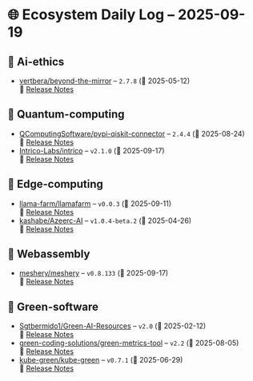 # 🌐 Ecosystem Daily Log – 2025-09-19

## 🔹 Ai-ethics
- [vertbera/beyond-the-mirror](https://github.com/vertbera/beyond-the-mirror/releases/tag/2.7.8) – `2.7.8` (📅 2025-05-12)  
  🔗 [Release Notes](https://github.com/vertbera/beyond-the-mirror/releases/tag/2.7.8)

## 🔹 Quantum-computing
- [QComputingSoftware/pypi-qiskit-connector](https://github.com/QComputingSoftware/pypi-qiskit-connector/releases/tag/2.4.4) – `2.4.4` (📅 2025-08-24)  
  🔗 [Release Notes](https://github.com/QComputingSoftware/pypi-qiskit-connector/releases/tag/2.4.4)
- [Intrico-Labs/intrico](https://github.com/Intrico-Labs/intrico/releases/tag/v2.1.0) – `v2.1.0` (📅 2025-09-17)  
  🔗 [Release Notes](https://github.com/Intrico-Labs/intrico/releases/tag/v2.1.0)

## 🔹 Edge-computing
- [llama-farm/llamafarm](https://github.com/llama-farm/llamafarm/releases/tag/v0.0.3) – `v0.0.3` (📅 2025-09-11)  
  🔗 [Release Notes](https://github.com/llama-farm/llamafarm/releases/tag/v0.0.3)
- [kashabe/Azeerc-AI](https://github.com/kashabe/Azeerc-AI/releases/tag/v1.0.4-beta.2) – `v1.0.4-beta.2` (📅 2025-04-26)  
  🔗 [Release Notes](https://github.com/kashabe/Azeerc-AI/releases/tag/v1.0.4-beta.2)

## 🔹 Webassembly
- [meshery/meshery](https://github.com/meshery/meshery/releases/tag/v0.8.133) – `v0.8.133` (📅 2025-09-17)  
  🔗 [Release Notes](https://github.com/meshery/meshery/releases/tag/v0.8.133)

## 🔹 Green-software
- [Sgtbermido1/Green-AI-Resources](https://github.com/Sgtbermido1/Green-AI-Resources/releases/tag/v2.0) – `v2.0` (📅 2025-02-12)  
  🔗 [Release Notes](https://github.com/Sgtbermido1/Green-AI-Resources/releases/tag/v2.0)
- [green-coding-solutions/green-metrics-tool](https://github.com/green-coding-solutions/green-metrics-tool/releases/tag/v2.2) – `v2.2` (📅 2025-08-05)  
  🔗 [Release Notes](https://github.com/green-coding-solutions/green-metrics-tool/releases/tag/v2.2)
- [kube-green/kube-green](https://github.com/kube-green/kube-green/releases/tag/v0.7.1) – `v0.7.1` (📅 2025-06-29)  
  🔗 [Release Notes](https://github.com/kube-green/kube-green/releases/tag/v0.7.1)
